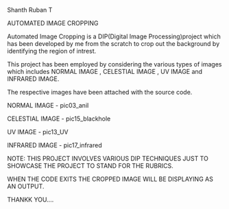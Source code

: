Shanth Ruban T

AUTOMATED IMAGE CROPPING

Automated Image Cropping is a DIP(Digital Image Processing)project which has been developed by me from the scratch  to crop out the background by identifying the region of intrest.

This project has been employed by considering the various types of images which includes NORMAL IMAGE , CELESTIAL IMAGE , UV IMAGE and INFRARED IMAGE.

The respective images have been attached with the source code.

NORMAL IMAGE - pic03_anil

CELESTIAL IMAGE - pic15_blackhole

UV IMAGE - pic13_UV

INFRARED IMAGE - pic17_infrared

NOTE: THIS PROJECT INVOLVES VARIOUS DIP TECHNIQUES JUST TO SHOWCASE THE PROJECT TO STAND FOR THE RUBRICS.

WHEN THE CODE EXITS THE CROPPED IMAGE WILL BE DISPLAYING AS AN OUTPUT.

THANKK YOU....
